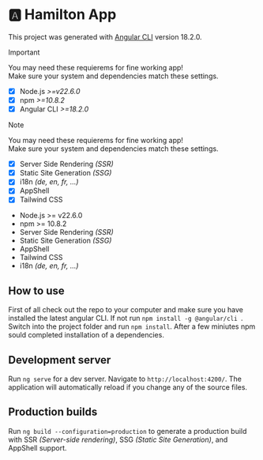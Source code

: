 # :a: Hamilton App

This project was generated with [Angular CLI](https://github.com/angular/angular-cli) version 18.2.0.

> [!IMPORTANT]
> You may need these requierems for fine working app!  
> Make sure your system and dependencies match these settings.
> - [x] Node.js _>=v22.6.0_
> - [x] npm _>=10.8.2_
> - [x] Angular CLI _>=18.2.0_

  
> [!NOTE]
> You may need these requierems for fine working app!  
> Make sure your system and dependencies match these settings.
> - [x] Server Side Rendering _(SSR)_
> - [x] Static Site Generation _(SSG)_
> - [x] i18n _(de, en, fr, ...)_
> - [x] AppShell
> - [x]   Tailwind CSS
 
- Node.js >= v22.6.0
- npm >= 10.8.2
- Server Side Rendering _(SSR)_
- Static Site Generation _(SSG)_
- AppShell
- Tailwind CSS
- i18n _(de, en, fr, ...)_

## How to use

First of all check out the repo to your computer and make sure you have installed the latest angular CLI. If not run `npm install -g @angular/cli `.
Switch into the project folder and run `npm install`. After a few miniutes npm sould completed installation of a dependencies.

## Development server

Run `ng serve` for a dev server. Navigate to `http://localhost:4200/`. The application will automatically reload if you change any of the source files.

## Production builds

Run `ng build --configuration=production` to generate a production build with SSR _(Server-side rendering)_, SSG _(Static Site Generation)_, and AppShell support.
